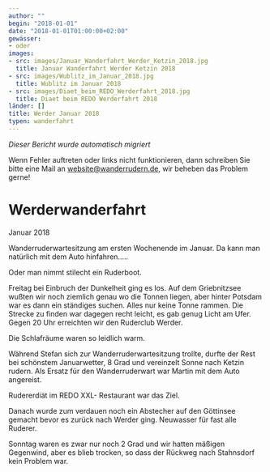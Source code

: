 ```yaml
---
author: ""
begin: "2018-01-01"
date: "2018-01-01T01:00:00+02:00"
gewässer:
- oder
images:
- src: images/Januar_Wanderfahrt_Werder_Ketzin_2018.jpg
  title: Januar Wanderfahrt Werder Ketzin 2018
- src: images/Wublitz_im_Januar_2018.jpg
  title: Wublitz im Januar 2018
- src: images/Diaet_beim_REDO_Werderfahrt_2018.jpg
  title: Diaet beim REDO Werderfahrt 2018
länder: []
title: Werder Januar 2018
typen: wanderfahrt
---
```



*Dieser Bericht wurde automatisch migriert*

Wenn Fehler auftreten oder links nicht funktionieren, dann schreiben Sie bitte eine Mail an website@wanderrudern.de, wir beheben das Problem gerne!



# Werderwanderfahrt


Januar 2018

Wanderruderwartesitzung am ersten Wochenende im Januar. Da kann man natürlich mit dem Auto hinfahren.....

Oder man nimmt stilecht ein Ruderboot.

Freitag bei Einbruch der Dunkelheit ging es los. Auf dem Griebnitzsee wußten wir noch ziemlich genau wo die Tonnen liegen, aber hinter Potsdam war es dann ein ständiges suchen. Alles nur keine Tonne rammen. Die Strecke zu finden war dagegen recht leicht, es gab genug Licht am Ufer. Gegen 20 Uhr erreichten wir den Ruderclub Werder.

Die Schlafräume waren so leidlich warm.

Während Stefan sich zur Wanderruderwartesitzung trollte, durfte der Rest bei schönstem Januarwetter, 8 Grad und vereinzelt Sonne nach Ketzin rudern. Als Ersatz für den Wanderruderwart war Martin mit dem Auto angereist.

Rudererdiät im REDO XXL- Restaurant war das Ziel.

Danach wurde zum verdauen noch ein Abstecher auf den Göttinsee gemacht bevor es zurück nach Werder ging. Neuwasser für fast alle Ruderer.

Sonntag waren es zwar nur noch 2 Grad und wir hatten mäßigen Gegenwind, aber es blieb trocken, so dass der Rückweg nach Stahnsdorf kein Problem war.
